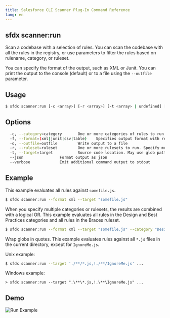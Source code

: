 ```yaml
---
title: Salesforce CLI Scanner Plug-In Command Reference
lang: en
---
```


## sfdx scanner:run
Scan a codebase with a selection of rules. You can scan the codebase with all the rules in the registry, or use parameters to filter the rules based on rulename, category, or ruleset. 

You can specify the format of the output, such as XML or Junit. You can print the output to the console (default) or to a file using the ```--outfile``` parameter. 

## Usage

```bash
$ sfdx scanner:run [-c <array>] [-r <array>] [-t <array> | undefined] [-f xml|junit|csv|table] [-o <string>] [--verbose] [--json]
```
  
## Options

```bash
  -c, --category=category		One or more categories of rules to run. Specify multiple values as a comma-separated list.
  -f, --format=(xml|junit|csv|table) 	Specifies output format with results written directly to the console.
  -o, --outfile=outfile			Write output to a file
  -r, --ruleset=ruleset			One or more rulesets to run. Specify multiple values as a comma-separated list.
  -t, --target=target			Source code location. May use glob patterns. Specify multiple values as a comma-separated list
  --json				Format output as json
  --verbose				Emit additional command output to stdout
```
  
## Example

This example evaluates all rules against ```somefile.js```.

```bash
$ sfdx scanner:run --format xml --target "somefile.js"
```

When you specify multiple categories or rulesets, the results are combined with a logical OR. This example evaluates all rules in the Design and Best Practices categories and all rules in the Braces ruleset.
```bash
$ sfdx scanner:run --format xml --target "somefile.js" --category "Design,Best Practices" --ruleset "Braces"
```       

Wrap globs in quotes.  This example evaluates rules against all ```*.js``` files in the current directory, except for ```IgnoreMe.js```.

Unix example:
```bash    
$ sfdx scanner:run --target './**/*.js,!./**/IgnoreMe.js' ...
````
Windows example: 
```DOS
> sfdx scanner:run --target ".\**\*.js,!.\**\IgnoreMe.js" ...
```

## Demo
![Run Example](./assets/images/run.gif) 


